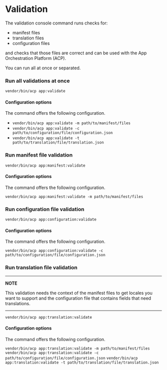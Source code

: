 # Validation

The validation console command runs checks for:

- manifest files
- translation files
- configuration files

and checks that those files are correct and can be used with the App Orchestration Platform (ACP).

You can run all at once or separated.

### Run all validations at once
`vendor/bin/acp app:validate`

#### Configuration options

The command offers the following configuration.

- `vendor/bin/acp app:validate -m path/to/manifest/files`
- `vendor/bin/acp app:validate -c path/to/configuration/file/configuration.json`
- `vendor/bin/acp app:validate -t path/to/translation/file/translation.json`

### Run manifest file validation
`vendor/bin/acp app:manifest:validate`

#### Configuration options

The command offers the following configuration.

`vendor/bin/acp app:manifest:validate -m path/to/manifest/files`

### Run configuration file validation
`vendor/bin/acp app:configuration:validate`

#### Configuration options

The command offers the following configuration.

`vendor/bin/acp app:configuration:validate -c path/to/configuration/file/configuration.json`


### Run translation file validation

---
**NOTE**

This validation needs the context of the manifest files to get locales you want to support and the configuration file that contains fields that need translations.

---

`vendor/bin/acp app:translation:validate`

#### Configuration options

The command offers the following configuration.

`vendor/bin/acp app:translation:validate -m path/to/manifest/files`
`vendor/bin/acp app:translation:validate -c path/to/configuration/file/configuration.json`
`vendor/bin/acp app:translation:validate -t path/to/translation/file/translation.json`
